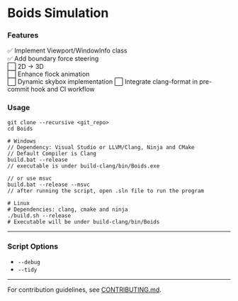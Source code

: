 # Boids Simulation

### Features
✅ Implement Viewport/WindowInfo class  
✅ Add boundary force steering  
⬜ 2D -> 3D  
⬜ Enhance flock animation  
⬜ Dynamic skybox implementation
⬜ Integrate clang-format in pre-commit hook and CI workflow

### Usage

```
git clone --recursive <git_repo>
cd Boids

# Windows
// Dependency: Visual Studio or LLVM/Clang, Ninja and CMake
// Default Compiler is Clang
build.bat --release 
// executable is under build-clang/bin/Boids.exe

// or use msvc
build.bat --release --msvc
// after running the script, open .sln file to run the program

# Linux
# Dependencies: clang, cmake and ninja
./build.sh --release
# Executable will be under build-clang/bin/Boids
```

---
### Script Options
- `--debug`
- `--tidy`
---

For contribution guidelines, see [CONTRIBUTING.md](CONTRIBUTING.md).